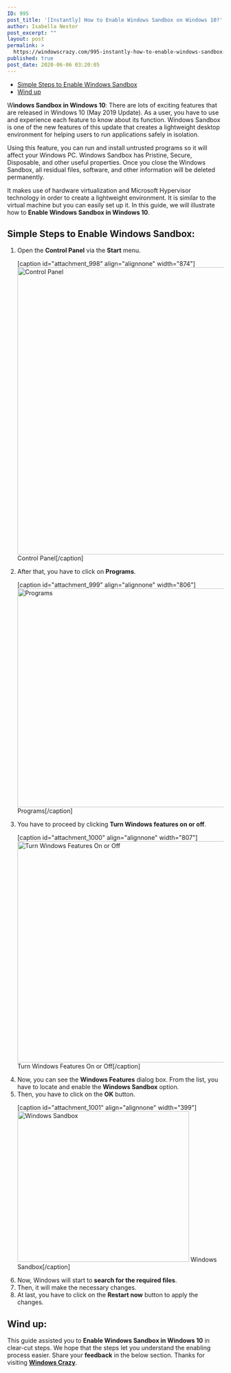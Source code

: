 ```yaml
---
ID: 995
post_title: '[Instantly] How to Enable Windows Sandbox on Windows 10?'
author: Isabella Nestor
post_excerpt: ""
layout: post
permalink: >
  https://windowscrazy.com/995-instantly-how-to-enable-windows-sandbox-on-windows-10/
published: true
post_date: 2020-06-06 03:20:05
---
```

<ul class="toc">
 	<li><a href="#1">Simple Steps to Enable Windows Sandbox</a></li>
 	<li><a href="#2">Wind up</a></li>
</ul>
<span class="dcap">W</span><strong>indows Sandbox in Windows 10</strong>: There are lots of exciting features that are released in Windows 10 (May 2019 Update). As a user, you have to use and experience each feature to know about its function. Windows Sandbox is one of the new features of this update that creates a lightweight desktop environment for helping users to run applications safely in isolation.

Using this feature, you can run and install untrusted programs so it will affect your Windows PC. Windows Sandbox has Pristine, Secure, Disposable, and other useful properties. Once you close the Windows Sandbox, all residual files, software, and other information will be deleted permanently.

It makes use of hardware virtualization and Microsoft Hypervisor technology in order to create a lightweight environment. It is similar to the virtual machine but you can easily set up it. In this guide, we will illustrate how to <strong>Enable Windows Sandbox in Windows 10</strong>.
<h2 id="1">Simple Steps to Enable Windows Sandbox:</h2>
<ol>
 	<li>Open the <strong>Control Panel</strong> via the <strong>Start</strong> menu.

[caption id="attachment_998" align="alignnone" width="874"]<img class="size-full wp-image-998" src="https://windowscrazy.com/wp-content/uploads/2020/06/ws1.png" alt="Control Panel" width="874" height="667" /> Control Panel[/caption]</li>
 	<li>After that, you have to click on <strong>Programs</strong>.

[caption id="attachment_999" align="alignnone" width="806"]<img class="size-full wp-image-999" src="https://windowscrazy.com/wp-content/uploads/2020/06/ws2.png" alt="Programs" width="806" height="508" /> Programs[/caption]</li>
 	<li>You have to proceed by clicking <strong>Turn Windows features on or off</strong>.

[caption id="attachment_1000" align="alignnone" width="807"]<img class="size-full wp-image-1000" src="https://windowscrazy.com/wp-content/uploads/2020/06/ws3.png" alt="Turn Windows Features On or Off" width="807" height="514" /> Turn Windows Features On or Off[/caption]</li>
 	<li>Now, you can see the <strong>Windows Features</strong> dialog box. From the list, you have to locate and enable the <strong>Windows Sandbox</strong> option.</li>
 	<li>Then, you have to click on the <strong>OK</strong> button.

[caption id="attachment_1001" align="alignnone" width="399"]<img class="size-full wp-image-1001" src="https://windowscrazy.com/wp-content/uploads/2020/06/ws4.png" alt="Windows Sandbox" width="399" height="350" /> Windows Sandbox[/caption]</li>
 	<li>Now, Windows will start to <strong>search for the required files</strong>.</li>
 	<li>Then, it will make the necessary changes.</li>
 	<li>At last, you have to click on the <strong>Restart now</strong> button to apply the changes.</li>
</ol>
<h2 id="2">Wind up:</h2>
This guide assisted you to <strong>Enable Windows Sandbox in Windows 10</strong> in clear-cut steps. We hope that the steps let you understand the enabling process easier. Share your <strong>feedback</strong> in the below section. Thanks for visiting <a href="https://windowscrazy.com/"><strong>Windows Crazy</strong></a>.